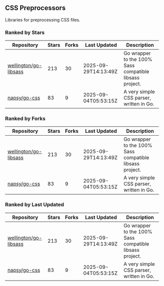 ## CSS Preprocessors

Libraries for preprocessing CSS files.

### Ranked by Stars

| Repository | Stars | Forks | Last Updated | Description | 
|------------|-------|-------|--------------|-------------|
| [wellington/go-libsass](https://github.com/wellington/go-libsass) | 213 | 30 | 2025-09-29T14:13:49Z |  Go wrapper to the 100% Sass compatible libsass project. |
| [napsy/go-css](https://github.com/napsy/go-css) | 83 | 9 | 2025-09-04T05:53:15Z |  A very simple CSS parser, written in Go. |

### Ranked by Forks

| Repository | Stars | Forks | Last Updated | Description | 
|------------|-------|-------|--------------|-------------|
| [wellington/go-libsass](https://github.com/wellington/go-libsass) | 213 | 30 | 2025-09-29T14:13:49Z |  Go wrapper to the 100% Sass compatible libsass project. |
| [napsy/go-css](https://github.com/napsy/go-css) | 83 | 9 | 2025-09-04T05:53:15Z |  A very simple CSS parser, written in Go. |

### Ranked by Last Updated

| Repository | Stars | Forks | Last Updated | Description | 
|------------|-------|-------|--------------|-------------|
| [wellington/go-libsass](https://github.com/wellington/go-libsass) | 213 | 30 | 2025-09-29T14:13:49Z |  Go wrapper to the 100% Sass compatible libsass project. |
| [napsy/go-css](https://github.com/napsy/go-css) | 83 | 9 | 2025-09-04T05:53:15Z |  A very simple CSS parser, written in Go. |

